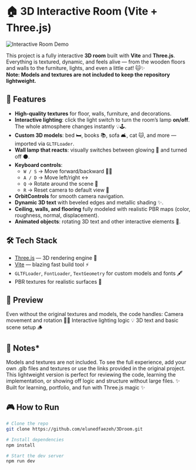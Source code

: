 # 🏠 3D Interactive Room (Vite + Three.js)
![Interactive Room Demo](./public/README/photo-output.png)


This project is a fully interactive **3D room** built with **Vite** and **Three.js**.  
Everything is textured, dynamic, and feels alive — from the wooden floors and walls to the furniture, lights, and even a little cat! 🐱✨  
**Note: Models and textures are not included to keep the repository lightweight.**


## 🚀 Features

- **High-quality textures** for floor, walls, furniture, and decorations.  
- **Interactive lighting**: click the light switch to turn the room’s lamp **on/off**. The whole atmosphere changes instantly 💡🕹️.  
- **Custom 3D models**: bed 🛏️, books 📚, sofa 🛋️, cat 🐱, and more — imported via `GLTFLoader`.  
- **Wall lamp that reacts**: visually switches between glowing 🌟 and turned off ⚫.  
- **Keyboard controls**:
  - `W / S` → Move forward/backward 🏃‍♂️  
  - `A / D` → Move left/right ↔️  
  - `Q` → Rotate around the scene 🔄  
  - `R` → Reset camera to default view 🔁  
- **OrbitControls** for smooth camera navigation.  
- **Dynamic 3D text** with beveled edges and metallic shading ✨.  
- **Ceiling, walls, and flooring** fully modeled with realistic PBR maps (color, roughness, normal, displacement).  
- **Animated objects**: rotating 3D text and other interactive elements 🎢.  


## 🛠️ Tech Stack
- [Three.js](https://threejs.org/) — 3D rendering engine 🌌  
- [Vite](https://vitejs.dev/) — blazing fast build tool ⚡  
- `GLTFLoader`, `FontLoader`, `TextGeometry` for custom models and fonts 🖋️  
- PBR textures for realistic surfaces 🎨  

## 🌌 Preview
Even without the original textures and models, the code handles:
Camera movement and rotation 🏃‍♂️
Interactive lighting logic 💡
3D text and basic scene setup 🪵

## 📌 Notes*
Models and textures are not included. To see the full experience, add your own .glb files and textures or use the links provided in the original project.
This lightweight version is perfect for reviewing the code, learning the implementation, or showing off logic and structure without large files.
✨ Built for learning, portfolio, and fun with Three.js magic ✨

## 🎮 How to Run

```bash
# Clone the repo
git clone https://github.com/elunedfaezeh/3Droom.git

# Install dependencies
npm install

# Start the dev server
npm run dev


